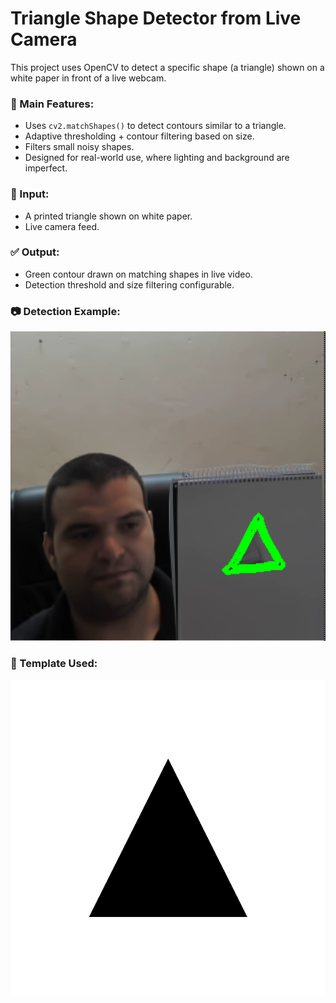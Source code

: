
# Triangle Shape Detector from Live Camera

This project uses OpenCV to detect a specific shape (a triangle) shown on a white paper in front of a live webcam.

### 🧠 Main Features:
- Uses `cv2.matchShapes()` to detect contours similar to a triangle.
- Adaptive thresholding + contour filtering based on size.
- Filters small noisy shapes.
- Designed for real-world use, where lighting and background are imperfect.

### 🔧 Input:
- A printed triangle shown on white paper.
- Live camera feed.

### ✅ Output:
- Green contour drawn on matching shapes in live video.
- Detection threshold and size filtering configurable.

### 📷 Detection Example:
![Detection](screen_shoot.png)

### 📐 Template Used:
![Template](triangle.png)
